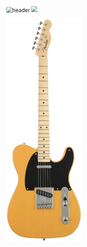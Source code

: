 
![header](https://capsule-render.vercel.app/api?type=waving&color=auto&height=300&section=header&text=Welcome!😊&desc=This%20is%20Seojin%20playground.%20&fontSize=90&descSize=30&fontColor=ffffff&fontAlignY=40)
<img src="http://asj.dothome.co.kr/bass1.png" width="200">
<p align="left">
  <img src="image/tele.png" width="200" >
  
</p>
